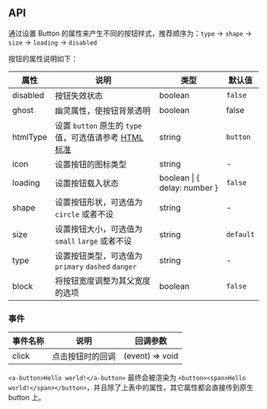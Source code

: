 ## API

通过设置 Button 的属性来产生不同的按钮样式，推荐顺序为：`type` -> `shape` -> `size` -> `loading` -> `disabled`

按钮的属性说明如下：

| 属性 | 说明 | 类型 | 默认值 |
| --- | --- | --- | --- |
| disabled | 按钮失效状态 | boolean | `false` |
| ghost | 幽灵属性，使按钮背景透明 | boolean | false |
| htmlType | 设置 `button` 原生的 `type` 值，可选值请参考 [HTML 标准](https://developer.mozilla.org/en-US/docs/Web/HTML/Element/button#attr-type) | string | `button` |
| icon | 设置按钮的图标类型 | string | - |
| loading | 设置按钮载入状态 | boolean \| { delay: number } | `false` |
| shape | 设置按钮形状，可选值为 `circle` 或者不设 | string | - |
| size | 设置按钮大小，可选值为 `small` `large` 或者不设 | string | `default` |
| type | 设置按钮类型，可选值为 `primary` `dashed` `danger` | string | - |
| block | 将按钮宽度调整为其父宽度的选项 | boolean | `false` |

### 事件
| 事件名称 | 说明 | 回调参数 |
| --- | --- | --- |
| click | 点击按钮时的回调 | (event) => void |

`<a-button>Hello world!</a-button>` 最终会被渲染为 `<button><span>Hello world!</span></button>`，并且除了上表中的属性，其它属性都会直接传到原生 button 上。

